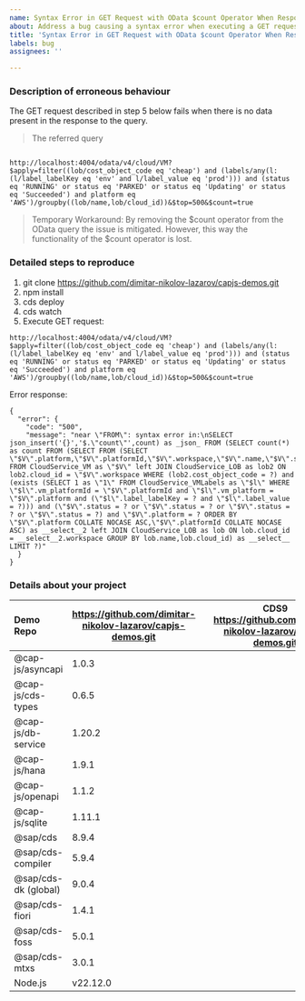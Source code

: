 ```yaml
---
name: Syntax Error in GET Request with OData $count Operator When Response Contains No Data
about: Address a bug causing a syntax error when executing a GET request with the OData $count operator in a CAP project, resulting in a 500 error when no data is present in the response.
title: 'Syntax Error in GET Request with OData $count Operator When Response Contains No Data'
labels: bug
assignees: ''

---
```


<!-- Please support your supporters: Avoid screen shots and use markdown as much as possible

Avoid code screen shots from your IDE where ever possible, instead use [code markdown](https://github.com/adam-p/markdown-here/wiki/Markdown-Cheatsheet#code) and syntax highlighting: `cds`, `sql`, `diff`.

- Bitmap images are hard to read due to different color schemes and screen resolutions.
  Usually they need to be opened in a different browser tab, enlarged etc.
  Especially when working on multiple issues in parallel, it's easy to loose sight.
- Code/Messages can't be copied/pasted into own editors, test files etc.
-->


### Description of erroneous behaviour 

The GET request described in step 5 below fails when there is no data present in the response to the query.

> The referred query 
```

http://localhost:4004/odata/v4/cloud/VM?$apply=filter((lob/cost_object_code eq 'cheap') and (labels/any(l:(l/label_labelKey eq 'env' and l/label_value eq 'prod'))) and (status eq 'RUNNING' or status eq 'PARKED' or status eq 'Updating' or status eq 'Succeeded') and platform eq 'AWS')/groupby((lob/name,lob/cloud_id))&$top=500&$count=true

```

> Temporary Workaround:
By removing the $count operator from the OData query the issue is mitigated. However, this way the functionality of the $count operator is lost.

### Detailed steps to reproduce

1. git clone https://github.com/dimitar-nikolov-lazarov/capjs-demos.git
2. npm install
3. cds deploy
4. cds watch
5. Execute GET request: 
```
http://localhost:4004/odata/v4/cloud/VM?$apply=filter((lob/cost_object_code eq 'cheap') and (labels/any(l:(l/label_labelKey eq 'env' and l/label_value eq 'prod'))) and (status eq 'RUNNING' or status eq 'PARKED' or status eq 'Updating' or status eq 'Succeeded') and platform eq 'AWS')/groupby((lob/name,lob/cloud_id))&$top=500&$count=true
```
Error response: 
```
{
  "error": {
    "code": "500",
    "message": "near \"FROM\": syntax error in:\nSELECT json_insert('{}','$.\"count\"',count) as _json_ FROM (SELECT count(*) as count FROM (SELECT FROM (SELECT \"$V\".platform,\"$V\".platformId,\"$V\".workspace,\"$V\".name,\"$V\".status,\"$V\".zone,\"$V\".region,\"$V\".hostname FROM CloudService_VM as \"$V\" left JOIN CloudService_LOB as lob2 ON lob2.cloud_id = \"$V\".workspace WHERE (lob2.cost_object_code = ?) and (exists (SELECT 1 as \"1\" FROM CloudService_VMLabels as \"$l\" WHERE \"$l\".vm_platformId = \"$V\".platformId and \"$l\".vm_platform = \"$V\".platform and (\"$l\".label_labelKey = ? and \"$l\".label_value = ?))) and (\"$V\".status = ? or \"$V\".status = ? or \"$V\".status = ? or \"$V\".status = ?) and \"$V\".platform = ? ORDER BY \"$V\".platform COLLATE NOCASE ASC,\"$V\".platformId COLLATE NOCASE ASC) as __select__2 left JOIN CloudService_LOB as lob ON lob.cloud_id = __select__2.workspace GROUP BY lob.name,lob.cloud_id) as __select__ LIMIT ?)"
  }
}
```

### Details about your project

| Demo Repo         | https://github.com/dimitar-nikolov-lazarov/capjs-demos.git |  | CDS9 https://github.com/dimitar-nikolov-lazarov/capjs-demos.git 
|:-----------------------|----------|--|------------|
| @cap-js/asyncapi       | 1.0.3    |  |            |
| @cap-js/cds-types      | 0.6.5    |  |            |
| @cap-js/db-service     | 1.20.2   |  |            |
| @cap-js/hana           | 1.9.1    |  |            |
| @cap-js/openapi        | 1.1.2    |  |            |
| @cap-js/sqlite         | 1.11.1   |  |            |
| @sap/cds               | 8.9.4    |  |            |
| @sap/cds-compiler      | 5.9.4    |  |            |
| @sap/cds-dk (global)   | 9.0.4    |  |            |
| @sap/cds-fiori         | 1.4.1    |  |            |
| @sap/cds-foss          | 5.0.1    |  |            |
| @sap/cds-mtxs          | 3.0.1    |  |            |
| Node.js                | v22.12.0 |  |            |

